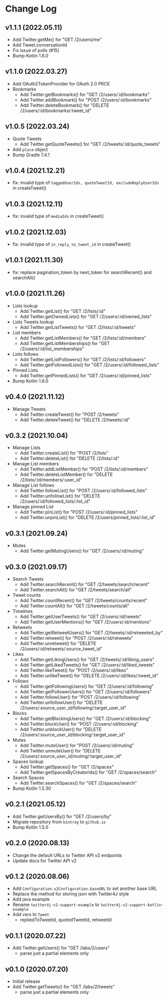 Change Log
==========

v1.1.1 (2022.05.11)
-------------------
- Add Twitter.getMe() for "GET /2/users/me"
- Add Tweet.conversationId
- Fix issue of polls (#15)
- Bump Kotlin 1.6.0

v1.1.0 (2022.03.27)
-------------------
- Add OAuth2TokenProvider for OAuth 2.0 PKCE
- Bookmarks
  - Add Twitter.getBookmarks() for "GET /2/users/:id/bookmarks"
  - Add Twitter.addBookmark() for "POST /2/users/:id/bookmarks"
  - Add Twitter.deleteBookmark() for "DELETE /2/users/:id/bookmarks/:tweet_id"

v1.0.5 (2022.03.24)
-------------------
- Quote Tweets
  - Add Twitter.getQuoteTweets() for "GET /2/tweets/:id/quote_tweets"
- Add `place` object
- Bump Gradle 7.4.1

v1.0.4 (2021.12.21)
-------------------
- fix: invalid type of `taggedUserIds, quoteTweetId, excludeReplyUserIds` in createTweet()

v1.0.3 (2021.12.11)
-------------------
- fix: invalid type of `mediaIds` in createTweet()

v1.0.2 (2021.12.03)
-------------------
- fix: invalid type of `in_reply_to_tweet_id` in createTweet()

v1.0.1 (2021.11.30)
-------------------
- fix: replace pagination_token by next_token for searchRecent() and searchAll()

v1.0.0 (2021.11.26)
-------------------
- Lists lookup
  - Add Twitter.getList() for "GET /2/lists/:id"
  - Add Twitter.getOwnedLists() for "GET /2/users/:id/owned_lists"
- Lists Tweets lookup
  - Add Twitter.getListTweets() for "GET /2/lists/:id/tweets"
- List members
  - Add Twitter.getListMembers() for "GET /2/lists/:id/members"
  - Add Twitter.getListMemberships() for "GET /2/users/:id/list_memberships"
- Lists follows
  - Add Twitter.getListFollowers() for "GET /2/lists/:id/followers"
  - Add Twitter.getFollowedLists() for "GET /2/users/:id/followed_lists"
- Pinned Lists
  - Add Twitter.getPinnedLists() for "GET /2/users/:id/pinned_lists"
- Bump Kotlin 1.6.0

v0.4.0 (2021.11.12)
-------------------
- Manage Tweets
  - Add Twitter.createTweet() for "POST /2/tweets"
  - Add Twitter.deleteTweet() for "DELETE /2/tweets/:id"

v0.3.2 (2021.10.04)
-------------------
- Manage Lists
  - Add Twitter.createList() for "POST /2/lists"
  - Add Twitter.deleteList() for "DELETE /2/lists/:id"
- Manage List members
  - Add Twitter.addListMember() for "POST /2/lists/:id/members"
  - Add Twitter.deleteListMember() for "DELETE /2/lists/:id/members/:user_id"
- Manage List follows
  - Add Twitter.followList() for "POST /2/users/:id/followed_lists"
  - Add Twitter.unfollowList() for "DELETE /2/users/:id/followed_lists/:list_id"
- Manage pinned List
  - Add Twitter.pinList() for "POST /2/users/:id/pinned_lists"
  - Add Twitter.unpinList() for "DELETE /2/users/pinned_lists/:list_id"

v0.3.1 (2021.09.24)
-------------------
- Mutes
  - Add Twitter.getMutingUsers() for "GET /2/users/:id/muting"

v0.3.0 (2021.09.17)
-------------------
- Search Tweets
  - Add Twitter.searchRecent() for "GET /2/tweets/search/recent"
  - Add Twitter.searchAll() for "GET /2/tweets/search/all"
- Tweet counts
  - Add Twitter.countRecent() for "GET /2/tweets/counts/recent"
  - Add Twitter.countAll() for "GET /2/tweets/counts/all"
- Timelines
  - Add Twitter.getUserTweets() for "GET /2/users/:id/tweets"
  - Add Twitter.getUserMentions() for "GET /2/users/:id/mentions"
- Retweets
  - Add Twitter.getRetweetUsers() for "GET /2/tweets/:id/retweeted_by"
  - Add Twitter.retweet() for "POST /2/users/:id/retweets"
  - Add Twitter.unretweet() for "DELETE /2/users/:id/retweets/:source_tweet_id"
- Likes
  - Add Twitter.getLikingUsers() for "GET /2/tweets/:id/liking_users"
  - Add Twitter.getLikedTweets() for "GET /2/users/:id/liked_tweets"
  - Add Twitter.likeTweet() for "POST /2/users/:id/likes"
  - Add Twitter.unlikeTweet() for "DELETE /2/users/:id/likes/:tweet_id"
- Follows
  - Add Twitter.getFollowingUsers() for "GET /2/users/:id/following"
  - Add Twitter.getFollowerUsers() for "GET /2/users/:id/followers"
  - Add Twitter.followUser() for "POST /2/users/:id/following"
  - Add Twitter.unfollowUser() for "DELETE /2/users/:source_user_id/following/:target_user_id"
- Blocks
  - Add Twitter.getBlockingUsers() for "GET /2/users/:id/blocking"
  - Add Twitter.blockUser() for "POST /2/users/:id/blocking"
  - Add Twitter.unblockUser() for "DELETE /2/users/:source_user_id/blocking/:target_user_id"
- Mutes
  - Add Twitter.muteUser() for "POST /2/users/:id/muting"
  - Add Twitter.unmuteUser() for "DELETE /2/users/:source_user_id/muting/:target_user_id"
- Spaces lookup
  - Add Twitter.getSpaces() for "GET /2/spaces"
  - Add Twitter.getSpacesByCreatorIds() for "GET /2/spaces/search"
- Search Spaces
  - Add Twitter.searchSpaces() for "GET /2/spaces/search"
- Bump Kotlin 1.5.30

v0.2.1 (2021.05.12)
-------------------
- Add Twitter.getUsersBy() for "GET /2/users/by"
- Migrate repository from `bintray` to `github.io`
- Bump Kotlin 1.5.0

v0.2.0 (2020.08.13)
-------------------
- Change the default URLs to Twitter API v2 endpoints
- Update docs for Twitter API v2

v0.1.2 (2020.08.06)
-------------------
- Add `Configuration.v2Configuration.baseURL` to set another base URL
- Replace the method for storing json with Twitter4J style
- Add java example
- Rename `twitter4j-v2-support-example` to `twitter4j-v2-support-kotlin-example`
- Add vars to `Tweet`
  - repliedToTweetId, quotedTweetId, retweetId

v0.1.1 (2020.07.22)
-------------------
- Add Twitter.getUsers() for "GET /labs/2/users"
  - parse just a partial elements only

v0.1.0 (2020.07.20)
-------------------
- Initial release
- Add Twitter.getTweets() for "GET /labs/2/tweets"
  - parse just a partial elements only
